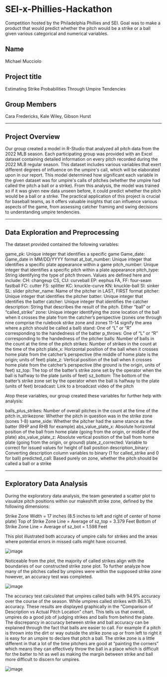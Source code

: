 # SEI-x-Phillies-Hackathon

Competition hosted by the Philadelphia Phillies and SEI. Goal was to make a product that would predict whether the pitch would be a strike or a ball given various categorical and numerical variables.

## Name

Michael Mucciolo


## Project title

Estimating Strike Probabilities Through Umpire Tendencies

## Group Members

Cara Fredericks, Kale Wiley, Gibson Hurst

***

## Project Overview

Our group created a model in R-Studio that analyzed all pitch data from the 2022 MLB season. Each participating group was provided with an Excel dataset containing detailed information on every pitch recorded during the 2022 MLB regular season. This dataset includes various variables that exert different degrees of influence on the umpire's call, which will be elaborated upon in our report. This model determined how significant each variable  in the given dataset was for umpire's calls of pitches (whether the umpire had called the pitch a ball or a strike). From this analysis, the model was trained so if it was given new data unseen before, it could predict whether the pitch would be a ball or a strike. The practical application of this project is crucial for baseball teams, as it offers valuable insights that can influence various aspects of the game, from assessing catcher framing and swing decisions to understanding umpire tendencies.


***

## Data Exploration and Preprocessing

The dataset provided contained the following variables:

game_pk: Unique integer that identifies a specific game 
Game_date: Game_date in MM/DD/YYYY format 
at_bat_number: Unique integer that identifies a specific plate appearance within a game
pitch_number: Unique integer that identifies a specific pitch within a plate appearance
pitch_type: String identifying the type of pitch thrown. Values are defined here and include:
CH: changeup 
CS, CU: curveball 
EP: eephus 
FA, FF: four-seam fastball 
FC: cutter 
FS: splitter 
KC: knuckle-curve 
KN: knuckle-ball 
SI: sinker 
SL: slider 
pitcher_name: Name of the pitcher in LAST, FIRST format 
pitcher: Unique integer that identifies the pitcher 
batter: Unique integer that identifies the batter 
catcher: Unique integer that identifies the catcher 
description: String that describes the result of the pitch. Either “ball” or “called_strike” 
zone: Unique integer identifying the zone location of the ball when it crosses the plate from the catcher’s perspective (zones one through nine comprise the rulebook strike zone and zones 11-14 signify the area where a pitch should be called a ball) 
stand: One of “L” or “R” corresponding to the handedness of the batter 
p_throws: One of “L” or “R” corresponding to the handedness of the pitcher 
balls: Number of balls in the count at the time of the pitch 
strikes: Number of strikes in the count at the time of the pitch 
plate_x: Horizontal position of the ball when it crosses home plate from the catcher’s perspective (the middle of home plate is the origin; units of feet)
plate_z: Vertical position of the ball when it crosses home plate from the catcher’s perspective (the ground is the origin, units of feet) 
sz_top: The top of the batter’s strike zone set by the operator when the ball is halfway to the plate (units of feet) 
sz_bottom: The bottom of the batter’s strike zone set by the operator when the ball is halfway to the plate (units of feet) 
broadcast: Link to a broadcast video of the pitch 

Atop these variables, our group created these variables for further help with analysis:

balls_plus_strikes: Number of overall pitches in the count at the time of the pitch 
in_strikezone: Whether the pitch in question was in the strike zone (sones 1-8)
same_side: Whether the pitcher had the same stance as the batter (RHP and RHB for example)
abs_value_plate_x: Absolute horizontal position of the ball from home plate (going from the origin, or middle of the plate)
abs_value_plate_z: Absolute vertical position of the ball from home plate (going from the origin, or ground)
plate_z_corrected:  Variable to correct for issued values for height of ball position 
description_binary: Converting description column variables to binary (1 for called_strike and 0 for ball) 
predicted_call: Based purely on zone, whether the pitch should be called a ball or a strike


***


## Exploratory Data Analysis

During the exploratory data analysis, the team generated a scatter plot to visualize pitch positions within our makeshift strike zone, defined by the following dimensions: 

Strike Zone Width = 17 inches (8.5 inches to left and right of center of home plate)
Top of Strike Zone Line = Average of sz_top = 3.379 Feet
Bottom of Strike Zone Line = Average of sz_bot = 1.598 Feet

This plot illustrated both accuracy of umpire calls for strikes and the areas where potential errors in missed calls might have occurred.


![image](https://github.com/Moochelo/SEI-x-Phillies-Hackathon/assets/117478032/9b3b481a-0219-4e23-9d7c-5754cf28c22e)


Noticeable from the plot, the majority of called strikes align with the boundaries of our constructed strike zone plot. To further analyze how many of the pitches called by umpires were within the supposed strike zone however, an accuracy test was completed.
               
![image](https://github.com/Moochelo/SEI-x-Phillies-Hackathon/assets/117478032/7692aad7-f0cf-4151-8b57-98f93f9976ce)


The accuracy test calculated that umpires called balls with 94.9% accuracy over the course of the season. While umpires called strikes with 86.3% accuracy. These results are displayed graphically in the “Comparison of Description vs Actual Pitch Location” chart. This tells us that overall, umpires do a good job of judging strikes and balls from behind the plate. The discrepancy in accuracy between strike and ball accuracy can be explained through the fact that balls are easier to call. For example if a pitch is thrown into the dirt or way outside the strike zone up or from left to right it is easy for an umpire to declare that pitch a ball. The strike zone is a little different in that a lot of the time pitchers are good at “painting the corners” which means they can effectively throw the ball in a place which is difficult for the batter to hit as well as making the margin between strike and ball more difficult to discern for umpires.

![image](https://github.com/Moochelo/SEI-x-Phillies-Hackathon/assets/117478032/5f63bfe9-997d-4594-8da3-e7479485cfe2)


